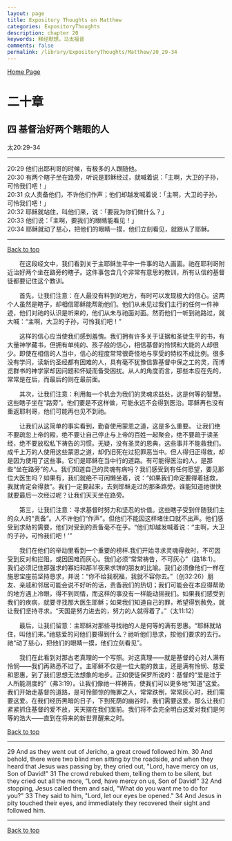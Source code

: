 ```yaml
---
layout: page
title: Expository Thoughts on Matthew
categories: ExpositoryThoughts
description: chapter 20
keywords: 释经默想，马太福音
comments: false
permalink: /library/ExpositoryThoughts/Matthew/20_29-34
---
```

[ Home Page ]({{site.baseurl}}/index) <br>

<a name="0"></a>
# 二十章 

## 四 基督治好两个瞎眼的人

太20:29-34

***

20:29 他们出耶利哥的时候，有极多的人跟随他。<br>
20:30 有两个瞎子坐在路旁，听说是耶稣经过，就喊着说：「主啊，大卫的子孙，可怜我们吧！」<br>
20:31 众人责备他们，不许他们作声；他们却越发喊着说：「主啊，大卫的子孙，可怜我们吧！」<br>
20:32 耶稣就站住，叫他们来，说：「要我为你们做什么？」<br>
20:33 他们说：「主啊，要我们的眼睛能看见！」<br>
20:34 耶稣就动了慈心，把他们的眼睛一摸，他们立刻看见，就跟从了耶稣。<br>

***

[Back to top](#0)

&emsp;&emsp;在这段经文中，我们看到关于主耶稣生平中一件事的动人画面。祂在耶利哥附近治好两个坐在路旁的瞎子。这件事包含几个非常有意思的教训，所有认信的基督徒都要记住这个教训。

&emsp;&emsp;首先，让我们注意：在人最没有料到的地方，有时可以发现极大的信心。这两个人虽然是瞎子，却相信耶稣能帮助他们。他们从未见过我们主行的任何一件神迹，他们对祂的认识是听来的，他们从未与祂面对面。然而他们一听到祂路过，就大喊：“主啊，大卫的子孙，可怜我们吧！”

&emsp;&emsp;这样的信心应当使我们感到羞愧。我们拥有许多关于证据和圣徒生平的书，有大量神学藏书，但拥有单纯的、孩子般的信心，相信基督的怜悯和大能的人却很少。即使在相信的人当中，信心的程度常常很奇怪地与享受的特权不成比例。很多没有学问，读新约圣经都有困难的人，具有毫不犹豫信靠基督中保之工的灵，而博览群书的神学家却因问题和怀疑而备受困扰。从人的角度而言，那些本应在先的，常常是在后，而最后的则在最前面。

&emsp;&emsp;其次，让我们注意：利用每一个机会为我们的灵魂求益处，这是何等的智慧。这些瞎子坐在“路旁”。他们要是不这样做，可能永远不会得到医治。耶稣再也没有重返耶利哥，他们可能再也见不到祂。

&emsp;&emsp;让我们从这简单的事实看到，勤奋使用蒙恩之道，这是多么重要。 让我们绝不要疏忽上帝的殿，绝不要让自己停止与上帝的百姓一起聚会，绝不要疏于读圣经，绝不要放松私下祷告的习惯。无疑，没有圣灵的恩典，这些事并不能救我们。成千上万的人使用这些蒙恩之道，却仍旧死在过犯罪恶当中。但人得归正得救，却是因为使用了这些事。它们是耶稣在当中行的道路。有可能得医治的人，是那些“坐在路旁”的人。我们知道自己的灵魂有病吗？我们感受到有任何愿望，要见那位大医生吗？如果有，我们就绝不可闲懒坐着，说：“如果我们命定要得着拯救，我就肯定会得救”。我们一定要起来，去到耶稣走过的那条路旁。谁能知道祂很快就要最后一次经过呢？让我们天天坐在路旁。

&emsp;&emsp;第三，让我们注意：寻求基督时努力和坚忍的价值。这些瞎子受到伴随我们主的众人的“责备”。人不许他们“作声”。但他们不能因这样堵住口就不出声。他们感受到求助的需要，他们对受到的责备毫不在乎。“他们却越发喊着说：‘’主啊，大卫的子孙，可怜我们吧！’”

&emsp;&emsp;我们在他们的举动里看到一个重要的榜样.我们开始寻求灵魂得救时，不可因受到反对和拦阻，或因困难而灰心。我们必须“常常祷告，不可灰心”（路18:1）。我们必须记住那强求的寡妇和那半夜来求饼的朋友的比喻。我们必须像他们一样在施恩宝座前坚持恳求，并说：“你不给我祝福，我就不容你去。”（创32:26）朋友、亲戚和邻居可能会说不好听的话，责备我们的热切；我们可能会在本应得帮助的地方遇上冷眼，得不到同情，而这样的事没有一样能动摇我们。如果我们感受到我们的疾病，就要寻找那大医生耶稣；如果我们知道自己的罪，希望得到赦免，就让我们坚持寻求。“天国是努力进去的，努力的人就得着了。”（太11:12）

&emsp;&emsp;最后，让我们留意：主耶稣对那些寻找祂的人是何等的满有恩惠。“耶稣就站住，叫他们来。”祂慈爱的问他们要得到什么？祂听他们恳求，按他们要求的去行。祂“动了慈心，把他们的眼睛一摸，他们立刻看见”。

&emsp;&emsp;我们在此看到对那古老真理的一个写照。对这真理——就是基督的心对人满有怜悯——我们再熟悉不过了。主耶稣不仅是一位大能的救主，还是满有怜悯、慈爱和恩惠，到了我们思想无法想象的地步。正如使徒保罗所说的：基督的“爱是过于人所能测度的”（弗3:19）。让我们像祂一样祷告，使我们可以更多地“知道”这爱。我们开始走基督的道路，是可怜颤惊的悔罪之人，常常跌倒，常常灰心时，我们需要这爱。在我们经历黑暗的日子，下到死荫的幽谷时，我们需要这爱。那么让我们紧紧抓住基督的爱不放，天天摆在我们面前。我们将不会完全明白这爱对我们是何等的浩大——直到在将来的新世界醒来之时。

[Back to top](#0)

***

29 And as they went out of Jericho, a great crowd followed him. 30 And behold, there were two blind men sitting by the roadside, and when they heard that Jesus was passing by, they cried out, "Lord, have mercy on us, Son of David!" 31 The crowd rebuked them, telling them to be silent, but they cried out all the more, "Lord, have mercy on us, Son of David!" 32 And stopping, Jesus called them and said, "What do you want me to do for you?" 33 They said to him, "Lord, let our eyes be opened." 34 And Jesus in pity touched their eyes, and immediately they recovered their sight and followed him.

***

[Back to top](#0)

